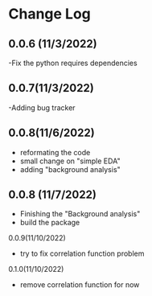 Change Log
==========

0.0.6 (11/3/2022)
-----------------
-Fix the python requires dependencies

0.0.7(11/3/2022)
----------------
-Adding bug tracker

0.0.8(11/6/2022)
----------------
- reformating the code 
- small change on "simple EDA"
- adding "background analysis"

0.0.8 (11/7/2022)
-----------------

- Finishing the "Background analysis"
- build the package

0.0.9(11/10/2022)
- try to fix correlation function problem

0.1.0(11/10/2022)
- remove correlation function for now

